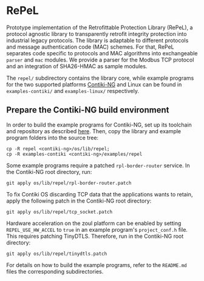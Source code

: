 # RePeL

Prototype implementation of the Retrofittable Protection Library (RePeL), a protocol agnostic library to transparently retrofit integrity protection into industrial legacy protocols.
The library is adaptable to different protocols and message authentication code (MAC)
schemes. For that, RePeL separates code specific to protocols and MAC algorithms into exchangeable `parser` and `mac` modules. We provide a parser for the Modbus TCP protocol
and an integration of SHA26-HMAC as sample modules.

The `repel/` subdirectory contains the library core, while example programs for
the two supported platforms [Contiki-NG](https://github.com/contiki-ng/contiki-ng)
and Linux can be found in `examples-contiki/` and `examples-linux/` respectively.

## Prepare the Contiki-NG build environment
In order to build the example programs for Contiki-NG, set up its toolchain and repository as described [here](https://docs.contiki-ng.org/en/develop/doc/getting-started/Toolchain-installation-on-Linux.html).
Then, copy the library and example program folders into the source tree:

```
cp -R repel <contiki-ng>/os/lib/repel;
cp -R examples-contiki <contiki-ng>/examples/repel
```

Some example programs require a patched `rpl-border-router` service. In the Contiki-NG root directory, run:
```
git apply os/lib/repel/rpl-border-router.patch
```

To fix Contiki OS discarding TCP data that the applications wants to retain, apply the following patch in the Contiki-NG root directory:
```
git apply os/lib/repel/tcp_socket.patch
```

Hardware acceleration on the zoul platform can be enabled by setting `REPEL_USE_HW_ACCEL` to `true` in an example program's `project_conf.h` file. This requires patching TinyDTLS. Therefore, run in the Contiki-NG root directory:
```
git apply os/lib/repel/tinydtls.patch
```

For details on how to build the example programs, refer to the `README.md` files
the corresponding subdirectories.